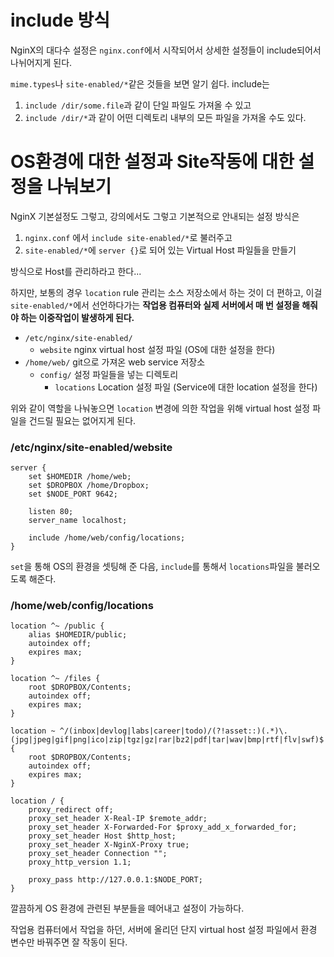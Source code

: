 # include 방식

NginX의 대다수 설정은 `nginx.conf`에서 시작되어서 상세한 설정들이 include되어서 나뉘어지게 된다.

`mime.types`나 `site-enabled/*`같은 것들을 보면 알기 쉽다. include는 

1. `include /dir/some.file`과 같이 단일 파일도 가져올 수 있고
1. `include /dir/*`과 같이 어떤 디렉토리 내부의 모든 파일을 가져올 수도 있다.

# OS환경에 대한 설정과 Site작동에 대한 설정을 나눠보기

NginX 기본설정도 그렇고, 강의에서도 그렇고 기본적으로 안내되는 설정 방식은

1. `nginx.conf` 에서 `include site-enabled/*`로 불러주고
1. `site-enabled/*`에 `server {}`로 되어 있는 Virtual Host 파일들을 만들기

방식으로 Host를 관리하라고 한다...

하지만, 보통의 경우 `location` rule 관리는 소스 저장소에서 하는 것이 더 편하고, 이걸 `site-enabled/*`에서 선언하다가는 **작업용 컴퓨터와 실제 서버에서 매 번 설정을 해줘야 하는 이중작업이 발생하게 된다.**

- `/etc/nginx/site-enabled/` 
	- `website` nginx virtual host 설정 파일 (OS에 대한 설정을 한다)
- `/home/web/` git으로 가져온 web service 저장소
	- `config/` 설정 파일들을 넣는 디렉토리 
		- `locations` Location 설정 파일 (Service에 대한 location 설정을 한다)

위와 같이 역할을 나눠놓으면 `location` 변경에 의한 작업을 위해 virtual host 설정 파일을 건드릴 필요는 없어지게 된다.

### /etc/nginx/site-enabled/website

	server {
		set $HOMEDIR /home/web;
		set $DROPBOX /home/Dropbox;
		set $NODE_PORT 9642;

		listen 80;
		server_name localhost;

		include /home/web/config/locations;
	}

`set`을 통해 OS의 환경을 셋팅해 준 다음, `include`를 통해서 `locations`파일을 불러오도록 해준다.

### /home/web/config/locations

	location ^~ /public {
		alias $HOMEDIR/public;
		autoindex off;
		expires max;
	}

	location ^~ /files {
		root $DROPBOX/Contents;
		autoindex off;
		expires max;
	}

	location ~ ^/(inbox|devlog|labs|career|todo)/(?!asset::)(.*)\.(jpg|jpeg|gif|png|ico|zip|tgz|gz|rar|bz2|pdf|tar|wav|bmp|rtf|flv|swf)$ {
		root $DROPBOX/Contents;
		autoindex off;
		expires max;
	}

	location / {
		proxy_redirect off;
		proxy_set_header X-Real-IP $remote_addr;
		proxy_set_header X-Forwarded-For $proxy_add_x_forwarded_for;
		proxy_set_header Host $http_host;
		proxy_set_header X-NginX-Proxy true;
		proxy_set_header Connection "";
		proxy_http_version 1.1;

		proxy_pass http://127.0.0.1:$NODE_PORT;
	}

깔끔하게 OS 환경에 관련된 부분들을 떼어내고 설정이 가능하다.

작업용 컴퓨터에서 작업을 하던, 서버에 올리던 단지 virtual host 설정 파일에서 환경 변수만 바꿔주면 잘 작동이 된다.
